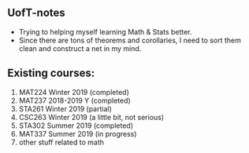 ## UofT-notes
- Trying to helping myself learning Math & Stats better.
- Since there are tons of theorems and corollaries, I need to sort them clean and construct a net in my mind.
## Existing courses:
1. MAT224 Winter 2019 (completed)
2. MAT237 2018-2019 Y (completed)
3. STA261 Winter 2019 (partial)
4. CSC263 Winter 2019 (a little bit, not serious)
5. STA302 Summer 2019 (completed)
6. MAT337 Summer 2019 (in progress)
7. other stuff related to math
